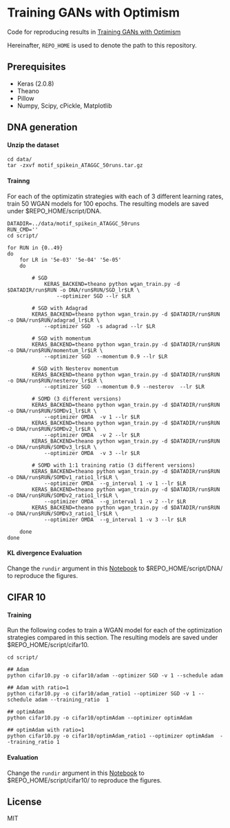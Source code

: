 # Training GANs with Optimism
Code for reproducing results in [Training GANs with Optimism](https://arxiv.org/abs/1711.00141)

Hereinafter,  `REPO_HOME` is used to denote the path to this repository.

## Prerequisites
- Keras (2.0.8)
- Theano
- Pillow
- Numpy, Scipy, cPickle, Matplotlib

## DNA generation

#### Unzip the dataset 

```
cd data/
tar -zxvf motif_spikein_ATAGGC_50runs.tar.gz
```

#### Trainng
For each of the optimizatin strategies with each of 3 different learning rates, train 50 WGAN models for 100 epochs. The resulting models are saved under $REPO_HOME/script/DNA.

```
DATADIR=../data/motif_spikein_ATAGGC_50runs
RUN_CMD=''
cd script/

for RUN in {0..49}
do
	for LR in '5e-03' '5e-04' '5e-05'
	do
		
		# SGD
        	KERAS_BACKEND=theano python wgan_train.py -d $DATADIR/run$RUN -o DNA/run$RUN/SGD_lr$LR \
        		--optimizer SGD --lr $LR
        
		# SGD with Adagrad
		KERAS_BACKEND=theano python wgan_train.py -d $DATADIR/run$RUN -o DNA/run$RUN/adagrad_lr$LR \
			--optimizer SGD  -s adagrad --lr $LR

		# SGD with momentum
		KERAS_BACKEND=theano python wgan_train.py -d $DATADIR/run$RUN -o DNA/run$RUN/momentum_lr$LR \
			--optimizer SGD  --momentum 0.9 --lr $LR

		# SGD with Nesterov momentum
		KERAS_BACKEND=theano python wgan_train.py -d $DATADIR/run$RUN -o DNA/run$RUN/nesterov_lr$LR \
			--optimizer SGD  --momentum 0.9 --nesterov  --lr $LR

		# SOMD (3 different versions)
		KERAS_BACKEND=theano python wgan_train.py -d $DATADIR/run$RUN -o DNA/run$RUN/SOMDv1_lr$LR \
			--optimizer OMDA  -v 1 --lr $LR
		KERAS_BACKEND=theano python wgan_train.py -d $DATADIR/run$RUN -o DNA/run$RUN/SOMDv2_lr$LR \
			--optimizer OMDA  -v 2 --lr $LR
		KERAS_BACKEND=theano python wgan_train.py -d $DATADIR/run$RUN -o DNA/run$RUN/SOMDv3_lr$LR \
			--optimizer OMDA  -v 3 --lr $LR

		# SOMD with 1:1 training ratio (3 different versions)
		KERAS_BACKEND=theano python wgan_train.py -d $DATADIR/run$RUN -o DNA/run$RUN/SOMDv1_ratio1_lr$LR \
			--optimizer OMDA  --g_interval 1 -v 1 --lr $LR
		KERAS_BACKEND=theano python wgan_train.py -d $DATADIR/run$RUN -o DNA/run$RUN/SOMDv2_ratio1_lr$LR \
			--optimizer OMDA  --g_interval 1 -v 2 --lr $LR
		KERAS_BACKEND=theano python wgan_train.py -d $DATADIR/run$RUN -o DNA/run$RUN/SOMDv3_ratio1_lr$LR \
			--optimizer OMDA  --g_interval 1 -v 3 --lr $LR

	done
done
```

#### KL divergence Evaluation
Change the `rundir` argument in this [Notebook](https://github.com/vsyrgkanis/GAN_training/blob/master/notebooks/DNA-eval.ipynb) to $REPO_HOME/script/DNA/ to reproduce the figures.

## CIFAR 10

#### Training

Run the following codes to train a WGAN model for each of the optimization strategies compared in this section. The resulting models are saved under $REPO_HOME/script/cifar10.

```
cd script/

## Adam
python cifar10.py -o cifar10/adam --optimizer SGD -v 1 --schedule adam

## Adam with ratio=1
python cifar10.py -o cifar10/adam_ratio1 --optimizer SGD -v 1 --schedule adam --training_ratio  1

## optimAdam
python cifar10.py -o cifar10/optimAdam --optimizer optimAdam

## optimAdam with ratio=1
python cifar10.py -o cifar10/optimAdam_ratio1 --optimizer optimAdam  --training_ratio 1
```

#### Evaluation
Change the `rundir` argument in this [Notebook](https://github.com/vsyrgkanis/GAN_training/blob/master/notebooks/CIFAR10-eval.ipynb) to $REPO_HOME/script/cifar10/ to reproduce the figures.

## License
MIT
